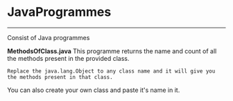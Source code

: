 # JavaProgrammes
-------------

Consist of Java programmes

**MethodsOfClass.java**  This programme returns the name and count of all the methods present in the provided class.
```
Replace the java.lang.Object to any class name and it will give you the methods present in that class.
```
You can also create your own class and paste it's name in it.
